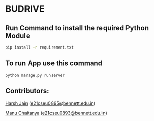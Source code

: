 # BUDRIVE
<!-- ## Create Virtual Environment
- Download the virtual Environment Module
```
pip install virtualenv
```
- Locate the base directory and use this command to create a virtual environment
```
virtualenv <environment_name>
``` -->
## Run Command to install the required Python Module
```sh
pip install -r requirement.txt
```
## To run App use this command
```sh
python manage.py runserver
```

## Contributors:

[Harsh Jain](https://github.com/harshjain1729) (e21cseu0895@bennett.edu.in)

[Manu Chaitanya](https://github.com/manuchaitanya) (e21cseu0893@bennett.edu.in)

